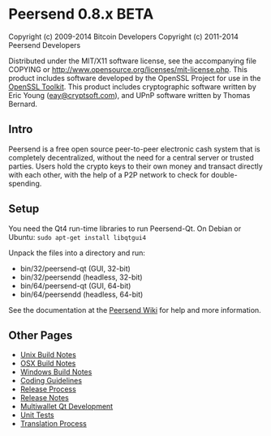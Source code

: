 Peersend 0.8.x BETA
====================

Copyright (c) 2009-2014 Bitcoin Developers
Copyright (c) 2011-2014 Peersend Developers

Distributed under the MIT/X11 software license, see the accompanying
file COPYING or http://www.opensource.org/licenses/mit-license.php.
This product includes software developed by the OpenSSL Project for use in the [OpenSSL Toolkit](http://www.openssl.org/). This product includes
cryptographic software written by Eric Young ([eay@cryptsoft.com](mailto:eay@cryptsoft.com)), and UPnP software written by Thomas Bernard.


Intro
---------------------
Peersend is a free open source peer-to-peer electronic cash system that is
completely decentralized, without the need for a central server or trusted
parties.  Users hold the crypto keys to their own money and transact directly
with each other, with the help of a P2P network to check for double-spending.


Setup
---------------------
You need the Qt4 run-time libraries to run Peersend-Qt. On Debian or Ubuntu:
	`sudo apt-get install libqtgui4`

Unpack the files into a directory and run:

- bin/32/peersend-qt (GUI, 32-bit)
- bin/32/peersendd (headless, 32-bit)
- bin/64/peersend-qt (GUI, 64-bit)
- bin/64/peersendd (headless, 64-bit)

See the documentation at the [Peersend Wiki](http://peersend.info)
for help and more information.


Other Pages
---------------------
- [Unix Build Notes](build-unix.md)
- [OSX Build Notes](build-osx.md)
- [Windows Build Notes](build-msw.md)
- [Coding Guidelines](coding.md)
- [Release Process](release-process.md)
- [Release Notes](release-notes.md)
- [Multiwallet Qt Development](multiwallet-qt.md)
- [Unit Tests](unit-tests.md)
- [Translation Process](translation_process.md)
